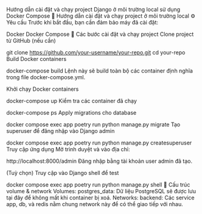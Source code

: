 Hướng dẫn cài đặt và chạy project Django ở môi trường local sử dụng Docker Compose
🚀 Hướng dẫn cài đặt và chạy project ở môi trường local
⚙️ Yêu cầu
Trước khi bắt đầu, bạn cần đảm bảo máy đã cài đặt:

Docker
Docker Compose
🔧 Các bước cài đặt và chạy project
Clone project từ GitHub (nếu cần)

git clone https://github.com/your-username/your-repo.git
cd your-repo
Build Docker containers

docker-compose build
Lệnh này sẽ build toàn bộ các container định nghĩa trong file docker-compose.yml.

Khởi chạy Docker containers

docker-compose up
Kiểm tra các container đã chạy

docker-compose ps
Apply migrations cho database

docker compose exec app poetry run python manage.py migrate
Tạo superuser để đăng nhập vào Django admin

docker compose exec app poetry run python manage.py createsuperuser
Truy cập ứng dụng Mở trình duyệt và vào địa chỉ:

http://localhost:8000/admin
Đăng nhập bằng tài khoản user admin đã tạo.

(Tuỳ chọn) Truy cập vào Django shell để test

docker compose exec app poetry run python manage.py shell
📁 Cấu trúc volume & network
Volumes:
postgres_data: Dữ liệu PostgreSQL sẽ được lưu tại đây để không mất khi container bị xoá.
Networks:
backend: Các service app, db, và redis nằm chung network này để có thể giao tiếp với nhau.
